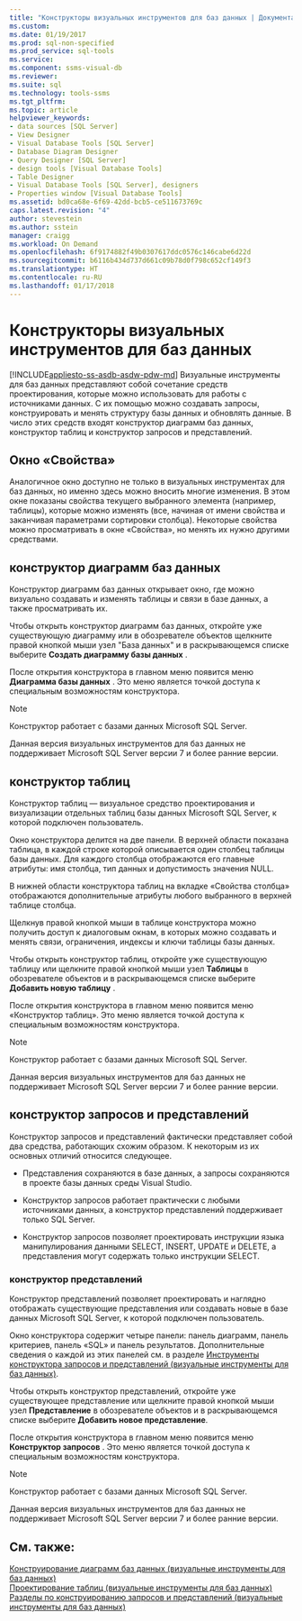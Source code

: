```yaml
---
title: "Конструкторы визуальных инструментов для баз данных | Документация Майкрософт"
ms.custom: 
ms.date: 01/19/2017
ms.prod: sql-non-specified
ms.prod_service: sql-tools
ms.service: 
ms.component: ssms-visual-db
ms.reviewer: 
ms.suite: sql
ms.technology: tools-ssms
ms.tgt_pltfrm: 
ms.topic: article
helpviewer_keywords:
- data sources [SQL Server]
- View Designer
- Visual Database Tools [SQL Server]
- Database Diagram Designer
- Query Designer [SQL Server]
- design tools [Visual Database Tools]
- Table Designer
- Visual Database Tools [SQL Server], designers
- Properties window [Visual Database Tools]
ms.assetid: bd0ca68e-6f69-42dd-bcb5-ce511673769c
caps.latest.revision: "4"
author: stevestein
ms.author: sstein
manager: craigg
ms.workload: On Demand
ms.openlocfilehash: 6f9174882f49b0307617ddc0576c146cabe6d22d
ms.sourcegitcommit: b6116b434d737d661c09b78d0f798c652cf149f3
ms.translationtype: HT
ms.contentlocale: ru-RU
ms.lasthandoff: 01/17/2018
---
```

# <a name="visual-database-tool-designers"></a>Конструкторы визуальных инструментов для баз данных
[!INCLUDE[appliesto-ss-asdb-asdw-pdw-md](../../includes/appliesto-ss-asdb-asdw-pdw-md.md)] Визуальные инструменты для баз данных представляют собой сочетание средств проектирования, которые можно использовать для работы с источниками данных. С их помощью можно создавать запросы, конструировать и менять структуру базы данных и обновлять данные. В число этих средств входят конструктор диаграмм баз данных, конструктор таблиц и конструктор запросов и представлений.  
  
## <a name="properties-window"></a>Окно «Свойства»  
Аналогичное окно доступно не только в визуальных инструментах для баз данных, но именно здесь можно вносить многие изменения. В этом окне показаны свойства текущего выбранного элемента (например, таблицы), которые можно изменять (все, начиная от имени свойства и заканчивая параметрами сортировки столбца). Некоторые свойства можно просматривать в окне «Свойства», но менять их нужно другими средствами.  
  
## <a name="database-diagram-designer"></a>конструктор диаграмм баз данных  
Конструктор диаграмм баз данных открывает окно, где можно визуально создавать и изменять таблицы и связи в базе данных, а также просматривать их.  
  
Чтобы открыть конструктор диаграмм баз данных, откройте уже существующую диаграмму или в обозревателе объектов щелкните правой кнопкой мыши узел "База данных" и в раскрывающемся списке выберите **Создать диаграмму базы данных** .  
  
После открытия конструктора в главном меню появится меню **Диаграмма базы данных** . Это меню является точкой доступа к специальным возможностям конструктора.  
  
> [!NOTE]  
> Конструктор работает с базами данных Microsoft SQL Server.  
>   
> Данная версия визуальных инструментов для баз данных не поддерживает Microsoft SQL Server версии 7 и более ранние версии.  
  
## <a name="table-designer"></a>конструктор таблиц  
Конструктор таблиц — визуальное средство проектирования и визуализации отдельных таблиц базы данных Microsoft SQL Server, к которой подключен пользователь.  
  
Окно конструктора делится на две панели. В верхней области показана таблица, в каждой строке которой описывается один столбец таблицы базы данных. Для каждого столбца отображаются его главные атрибуты: имя столбца, тип данных и допустимость значения NULL.  
  
В нижней области конструктора таблиц на вкладке «Свойства столбца» отображаются дополнительные атрибуты любого выбранного в верхней таблице столбца.  
  
Щелкнув правой кнопкой мыши в таблице конструктора можно получить доступ к диалоговым окнам, в которых можно создавать и менять связи, ограничения, индексы и ключи таблицы базы данных.  
  
Чтобы открыть конструктор таблиц, откройте уже существующую таблицу или щелкните правой кнопкой мыши узел **Таблицы** в обозревателе объектов и в раскрывающемся списке выберите **Добавить новую таблицу** .  
  
После открытия конструктора в главном меню появится меню «Конструктор таблиц». Это меню является точкой доступа к специальным возможностям конструктора.  
  
> [!NOTE]  
> Конструктор работает с базами данных Microsoft SQL Server.  
>   
> Данная версия визуальных инструментов для баз данных не поддерживает Microsoft SQL Server версии 7 и более ранние версии.  
  
## <a name="query-and-view-designer"></a>конструктор запросов и представлений  
Конструктор запросов и представлений фактически представляет собой два средства, работающих схожим образом. К некоторым из их основных отличий относится следующее.  
  
-   Представления сохраняются в базе данных, а запросы сохраняются в проекте базы данных среды Visual Studio.  
  
-   Конструктор запросов работает практически с любыми источниками данных, а конструктор представлений поддерживает только SQL Server.  
  
-   Конструктор запросов позволяет проектировать инструкции языка манипулирования данными SELECT, INSERT, UPDATE и DELETE, а представления могут содержать только инструкции SELECT.  
  
### <a name="view-designer"></a>конструктор представлений  
Конструктор представлений позволяет проектировать и наглядно отображать существующие представления или создавать новые в базе данных Microsoft SQL Server, к которой подключен пользователь.  
  
Окно конструктора содержит четыре панели: панель диаграмм, панель критериев, панель «SQL» и панель результатов. Дополнительные сведения о каждой из этих панелей см. в разделе [Инструменты конструктора запросов и представлений (визуальные инструменты для баз данных)](../../ssms/visual-db-tools/query-and-view-designer-tools-visual-database-tools.md).  
  
Чтобы открыть конструктор представлений, откройте уже существующее представление или щелкните правой кнопкой мыши узел **Представление** в обозревателе объектов и в раскрывающемся списке выберите **Добавить новое представление**.  
  
После открытия конструктора в главном меню появится меню **Конструктор запросов** . Это меню является точкой доступа к специальным возможностям конструктора.  
  
> [!NOTE]  
> Конструктор работает с базами данных Microsoft SQL Server.  
>   
> Данная версия визуальных инструментов для баз данных не поддерживает Microsoft SQL Server версии 7 и более ранние версии.  
  
## <a name="see-also"></a>См. также:  
[Конструирование диаграмм баз данных (визуальные инструменты для баз данных)](../../ssms/visual-db-tools/design-database-diagrams-visual-database-tools.md)  
[Проектирование таблиц (визуальные инструменты для баз данных)](../../ssms/visual-db-tools/design-tables-visual-database-tools.md)  
[Разделы по конструированию запросов и представлений (визуальные инструменты для баз данных)](../../ssms/visual-db-tools/design-queries-and-views-how-to-topics-visual-database-tools.md)  
  

